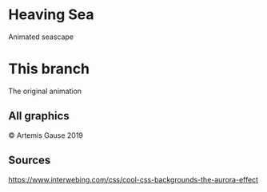 # Heaving Sea
Animated seascape

# This branch
The original animation

## All graphics
© Artemis Gause 2019

## Sources

https://www.interwebing.com/css/cool-css-backgrounds-the-aurora-effect


